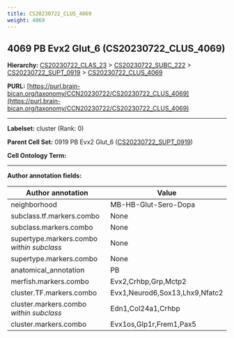 ```yaml
---
title: CS20230722_CLUS_4069
weight: 4069
---
```

## 4069 PB Evx2 Glut_6 (CS20230722_CLUS_4069)
<b>Hierarchy: </b>
[CS20230722_CLAS_23](../CS20230722_CLAS_23) >
[CS20230722_SUBC_222](../CS20230722_SUBC_222) >
[CS20230722_SUPT_0919](../CS20230722_SUPT_0919) >
[CS20230722_CLUS_4069](../CS20230722_CLUS_4069)

**PURL:** [https://purl.brain-bican.org/taxonomy/CCN20230722/CS20230722_CLUS_4069](https://purl.brain-bican.org/taxonomy/CCN20230722/CS20230722_CLUS_4069)

---


**Labelset:** cluster (Rank: 0)

**Parent Cell Set:** 0919 PB Evx2 Glut_6 ([CS20230722_SUPT_0919](../CS20230722_SUPT_0919))



**Cell Ontology Term:** 

[MARKER GENES.]: #


---

[TRANSFERRED ANNOTATIONS.]: #


[AUTHOR ANNOTATION FIELDS.]: #


**Author annotation fields:**

| Author annotation | Value |
|-------------------|-------|
|neighborhood|MB-HB-Glut-Sero-Dopa|
|subclass.tf.markers.combo|None|
|subclass.markers.combo|None|
|supertype.markers.combo _within subclass_|None|
|supertype.markers.combo|None|
|anatomical_annotation|PB|
|merfish.markers.combo|Evx2,Crhbp,Grp,Mctp2|
|cluster.TF.markers.combo|Evx1,Neurod6,Sox13,Lhx9,Nfatc2|
|cluster.markers.combo _within subclass_|Edn1,Col24a1,Crhbp|
|cluster.markers.combo|Evx1os,Glp1r,Frem1,Pax5|

